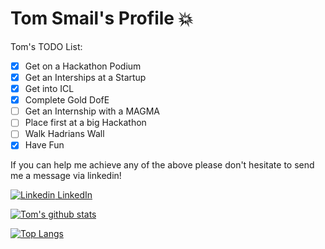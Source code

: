 # Tom Smail's Profile :collision:

Tom's TODO List:
- [x] Get on a Hackathon Podium
- [x] Get an Interships at a Startup
- [x] Get into ICL
- [x] Complete Gold DofE
- [ ] Get an Internship with a MAGMA
- [ ] Place first at a big Hackathon
- [ ] Walk Hadrians Wall
- [x] Have Fun

 If you can help me achieve any of the above please don't hesitate to send me a message via linkedin! 
 
 [![Linkedin](https://i.stack.imgur.com/gVE0j.png) LinkedIn](https://www.linkedin.com/in/tom-smail)

[![Tom's github stats](https://github-readme-stats.vercel.app/api?username=TomSmail&theme=radical&hide=contribs,issues)](https://github.com/anuraghazra/github-readme-stats)


[![Top Langs](https://github-readme-stats.vercel.app/api/top-langs/?username=TomSmail&theme=radical&layout=compact&exclude_repo=WellBeingApp,HackTheRunway&hide=Roff,jupyter%20notebook&langs_count=6)](https://github.com/anuraghazra/github-readme-stats)



<!--
**TomSmail/TomSmail** is a ✨ _special_ ✨ repository because its `README.md` (this file) appears on your GitHub profile.

Here are some ideas to get you started:

- 🔭 I’m currently working on ...
- 🌱 I’m currently learning ...
- 👯 I’m looking to collaborate on ...
- 🤔 I’m looking for help with ...
- 💬 Ask me about ...
- 📫 How to reach me: ...
- 😄 Pronouns: ...
- ⚡ Fun fact: ...
-->

